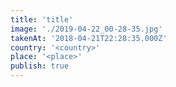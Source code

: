 ```yaml
---
title: 'title'
image: './2019-04-22_00-28-35.jpg'
takenAt: '2018-04-21T22:28:35.000Z'
country: '<country>'
place: '<place>'
publish: true
---
```

